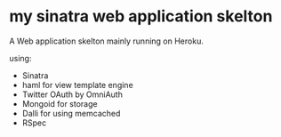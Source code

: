 # my sinatra web application skelton

A Web application skelton mainly running on Heroku.

using:

* Sinatra
* haml for view template engine
* Twitter OAuth by OmniAuth
* Mongoid for storage
* Dalli for using memcached
* RSpec
